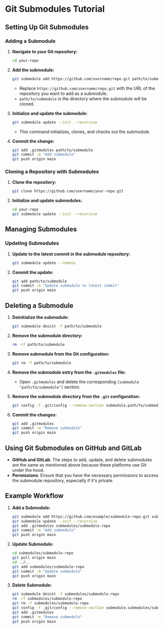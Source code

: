 
# Git Submodules Tutorial

## Setting Up Git Submodules

### Adding a Submodule

1. **Navigate to your Git repository:**
   ```sh
   cd your-repo
   ```

2. **Add the submodule:**
   ```sh
   git submodule add https://github.com/username/repo.git path/to/submodule
   ```
   - Replace `https://github.com/username/repo.git` with the URL of the repository you want to add as a submodule.
   - `path/to/submodule` is the directory where the submodule will be cloned.

3. **Initialize and update the submodule:**
   ```sh
   git submodule update --init --recursive
   ```
   - This command initializes, clones, and checks out the submodule.

4. **Commit the change:**
   ```sh
   git add .gitmodules path/to/submodule
   git commit -m "Add submodule"
   git push origin main
   ```

### Cloning a Repository with Submodules

1. **Clone the repository:**
   ```sh
   git clone https://github.com/username/your-repo.git
   ```

2. **Initialize and update submodules:**
   ```sh
   cd your-repo
   git submodule update --init --recursive
   ```

## Managing Submodules

### Updating Submodules

1. **Update to the latest commit in the submodule repository:**
   ```sh
   git submodule update --remote
   ```

2. **Commit the update:**
   ```sh
   git add path/to/submodule
   git commit -m "Update submodule to latest commit"
   git push origin main
   ```

## Deleting a Submodule

1. **Deinitialize the submodule:**
   ```sh
   git submodule deinit -f path/to/submodule
   ```

2. **Remove the submodule directory:**
   ```sh
   rm -rf path/to/submodule
   ```

3. **Remove submodule from the Git configuration:**
   ```sh
   git rm -f path/to/submodule
   ```

4. **Remove the submodule entry from the `.gitmodules` file:**
   - Open `.gitmodules` and delete the corresponding `[submodule "path/to/submodule"]` section.

5. **Remove the submodule directory from the `.git` configuration:**
   ```sh
   git config -f .git/config --remove-section submodule.path/to/submodule
   ```

6. **Commit the changes:**
   ```sh
   git add .gitmodules
   git commit -m "Remove submodule"
   git push origin main
   ```

## Using Git Submodules on GitHub and GitLab

- **GitHub and GitLab**: The steps to add, update, and delete submodules are the same as mentioned above because these platforms use Git under the hood.
- **Permissions**: Ensure that you have the necessary permissions to access the submodule repository, especially if it's private.

## Example Workflow

1. **Add a Submodule:**
   ```sh
   git submodule add https://github.com/example/submodule-repo.git submodules/submodule-repo
   git submodule update --init --recursive
   git add .gitmodules submodules/submodule-repo
   git commit -m "Add submodule"
   git push origin main
   ```

2. **Update Submodule:**
   ```sh
   cd submodules/submodule-repo
   git pull origin main
   cd ../..
   git add submodules/submodule-repo
   git commit -m "Update submodule"
   git push origin main
   ```

3. **Delete Submodule:**
   ```sh
   git submodule deinit -f submodules/submodule-repo
   rm -rf submodules/submodule-repo
   git rm -f submodules/submodule-repo
   git config -f .git/config --remove-section submodule.submodules/submodule-repo
   git add .gitmodules
   git commit -m "Remove submodule"
   git push origin main
   ```
